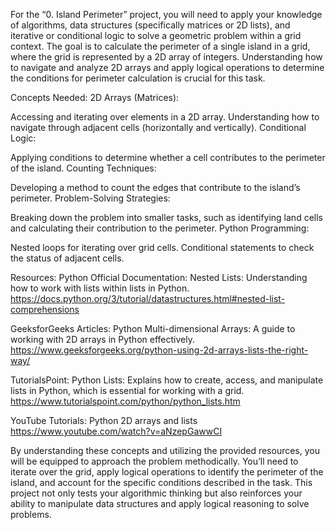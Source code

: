 For the “0. Island Perimeter” project, you will need to apply your knowledge of algorithms, data structures (specifically matrices or 2D lists), and iterative or conditional logic to solve a geometric problem within a grid context. The goal is to calculate the perimeter of a single island in a grid, where the grid is represented by a 2D array of integers. Understanding how to navigate and analyze 2D arrays and apply logical operations to determine the conditions for perimeter calculation is crucial for this task.

Concepts Needed:
2D Arrays (Matrices):

Accessing and iterating over elements in a 2D array.
Understanding how to navigate through adjacent cells (horizontally and vertically).
Conditional Logic:

Applying conditions to determine whether a cell contributes to the perimeter of the island.
Counting Techniques:

Developing a method to count the edges that contribute to the island’s perimeter.
Problem-Solving Strategies:

Breaking down the problem into smaller tasks, such as identifying land cells and calculating their contribution to the perimeter.
Python Programming:

Nested loops for iterating over grid cells.
Conditional statements to check the status of adjacent cells.


Resources:
Python Official Documentation:
Nested Lists: Understanding how to work with lists within lists in Python.
https://docs.python.org/3/tutorial/datastructures.html#nested-list-comprehensions

GeeksforGeeks Articles:
Python Multi-dimensional Arrays: A guide to working with 2D arrays in Python effectively.
https://www.geeksforgeeks.org/python-using-2d-arrays-lists-the-right-way/

TutorialsPoint:
Python Lists: Explains how to create, access, and manipulate lists in Python, which is essential for working with a grid.
https://www.tutorialspoint.com/python/python_lists.htm

YouTube Tutorials:
Python 2D arrays and lists
https://www.youtube.com/watch?v=aNzepGawwCI

By understanding these concepts and utilizing the provided resources, you will be equipped to approach the problem methodically. You’ll need to iterate over the grid, apply logical operations to identify the perimeter of the island, and account for the specific conditions described in the task. This project not only tests your algorithmic thinking but also reinforces your ability to manipulate data structures and apply logical reasoning to solve problems.
